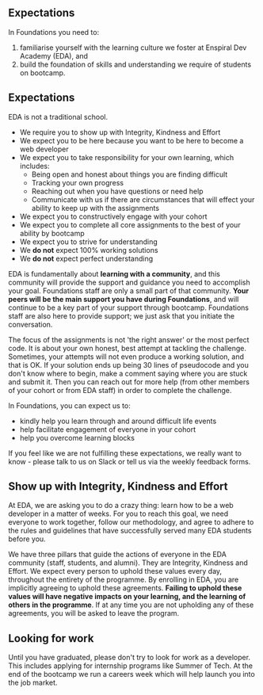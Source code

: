 ## Expectations

In Foundations you need to:

1. familiarise yourself with the learning culture we foster at Enspiral Dev Academy (EDA), and
2. build the foundation of skills and understanding we require of students on bootcamp.


## Expectations

EDA is not a traditional school.
- We require you to show up with Integrity, Kindness and Effort
- We expect you to be here because you want to be here to become a web developer
- We expect you to take responsibility for your own learning, which includes:
  - Being open and honest about things you are finding difficult
  - Tracking your own progress
  - Reaching out when you have questions or need help
  - Communicate with us if there are circumstances that will effect your ability to keep up with the assignments
- We expect you to constructively engage with your cohort
- We expect you to complete all core assignments to the best of your ability by bootcamp
- We expect you to strive for understanding
- We **do not** expect 100% working solutions
- We **do not** expect perfect understanding

EDA is fundamentally about **learning with a community**, and this community will provide the support and guidance you need to accomplish your goal. Foundations staff are only a small part of that community. **Your peers will be the main support you have during Foundations**, and will continue to be a key part of your support through bootcamp. Foundations staff are also here to provide support; we just ask that you initiate the conversation.

The focus of the assignments is not 'the right answer' or the most perfect code. It is about your own honest, best attempt at tackling the challenge. Sometimes, your attempts will not even produce a working solution, and that is OK. If your solution ends up being 30 lines of pseudocode and you don't know where to begin, make a comment saying where you are stuck and submit it. Then you can reach out for more help (from other members of your cohort or from EDA staff) in order to complete the challenge.

In Foundations, you can expect us to:
- kindly help you learn through and around difficult life events
- help facilitate engagement of everyone in your cohort
- help you overcome learning blocks


If you feel like we are not fulfilling these expectations, we really want to know - please talk to us on Slack or tell us via the weekly feedback forms.


## Show up with Integrity, Kindness and Effort

At EDA, we are asking you to do a crazy thing: learn how to be a web developer in a matter of weeks. For you to reach this goal, we need everyone to work together, follow our methodology, and agree to adhere to the rules and guidelines that have successfully served many EDA students before you.

We have three pillars that guide the actions of everyone in the EDA community (staff, students, and alumni). They are Integrity, Kindness and Effort. We expect every person to uphold these values every day, throughout the entirety of the programme. By enrolling in EDA, you are implicitly agreeing to uphold these agreements. **Failing to uphold these values will have negative impacts on your learning, and the learning of others in the programme**. If at any time you are not upholding any of these agreements, you will be asked to leave the program.


## Looking for work

Until you have graduated, please don't try to look for work as a developer. This includes applying for internship programs like Summer of Tech. At the end of the bootcamp we run a careers week which will help launch you into the job market.
